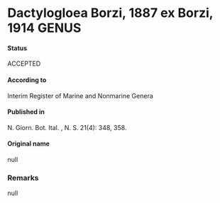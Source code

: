 # Dactylogloea Borzi, 1887 ex Borzi, 1914 GENUS

#### Status
ACCEPTED

#### According to
Interim Register of Marine and Nonmarine Genera

#### Published in
N. Giorn. Bot. Ital. , N. S. 21(4): 348, 358.

#### Original name
null

### Remarks
null